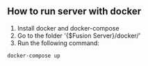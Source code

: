 How to run server with docker
-----------------------------
1. Install docker and docker-compose
2. Go to the folder '{$Fusion Server}/docker/'
3. Run the following command:
```
docker-compose up
```
